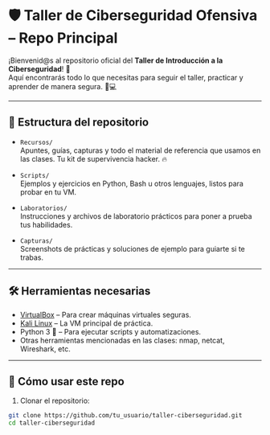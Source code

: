 # 🛡 Taller de Ciberseguridad Ofensiva – Repo Principal

¡Bienvenid@s al repositorio oficial del **Taller de Introducción a la Ciberseguridad**! 👋  
Aquí encontrarás todo lo que necesitas para seguir el taller, practicar y aprender de manera segura. 🚀💻

---

## 📂 Estructura del repositorio

- `Recursos/`  
  Apuntes, guías, capturas y todo el material de referencia que usamos en las clases. Tu kit de supervivencia hacker. 🔥

- `Scripts/`  
  Ejemplos y ejercicios en Python, Bash u otros lenguajes, listos para probar en tu VM.

- `Laboratorios/`  
  Instrucciones y archivos de laboratorio prácticos para poner a prueba tus habilidades.

- `Capturas/`  
  Screenshots de prácticas y soluciones de ejemplo para guiarte si te trabas.

---

## 🛠 Herramientas necesarias

- [VirtualBox](https://www.virtualbox.org/) – Para crear máquinas virtuales seguras.  
- [Kali Linux](https://www.kali.org/) – La VM principal de práctica.  
- Python 3 🐍 – Para ejecutar scripts y automatizaciones.  
- Otras herramientas mencionadas en las clases: nmap, netcat, Wireshark, etc.

---

## 🚀 Cómo usar este repo

1. Clonar el repositorio:

```bash
git clone https://github.com/tu_usuario/taller-ciberseguridad.git
cd taller-ciberseguridad
